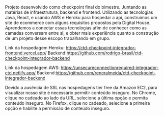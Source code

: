 Projeto desenvolvido como checkpoint final do bimestre. Juntando as matérias de infraestrutura, backend e frontend.
Utilizando as tecnologias Java, React, e usando AWS e Heroku para hospedar a api, construímos um site de ecommerce com alguns requisitos propostos pela Digital House.
Aprendemos a conectar essas tecnologias afim de conhecer como as camadas conversam entre si, e obter mais experiência quanto a construção de um projeto desse escopo trabalhando em grupo.

Link da hospedagem Heroku:
https://ctd-checkpoint-integrador-frontend.vercel.app/                                   Backend:https://github.com/rodrigo-brasil/ctd-checkpoint-integrador-backend

Link da hospedagem AWS:
https://unsecureconnectionrequired-integrador-ctd.netlify.app/                           Backend:https://github.com/reneralmeida/ctd-checkpoint-integrador-backend

Devido a ausência de SSL nas hospedagens tier free da Amazon EC2, para visualizar nosso site é necessário permitir conteúdo inseguro. No Chrome, clique no cadeado ao lado da URL, selecione a última opção e permita conteúdo inseguro. No Firefox, clique no cadeado, selecione a primeira opção e habilite a permissão de conteúdo inseguro.
